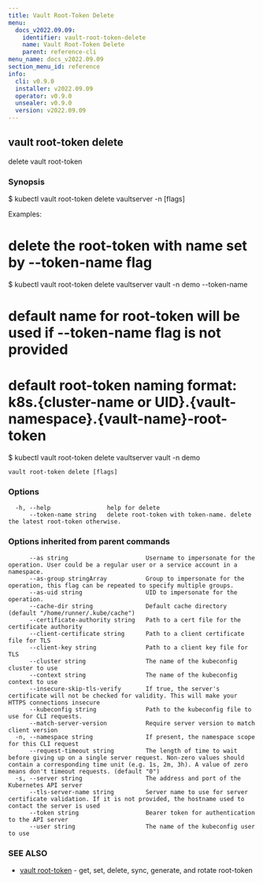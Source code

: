 ```yaml
---
title: Vault Root-Token Delete
menu:
  docs_v2022.09.09:
    identifier: vault-root-token-delete
    name: Vault Root-Token Delete
    parent: reference-cli
menu_name: docs_v2022.09.09
section_menu_id: reference
info:
  cli: v0.9.0
  installer: v2022.09.09
  operator: v0.9.0
  unsealer: v0.9.0
  version: v2022.09.09
---
```


## vault root-token delete

delete vault root-token

### Synopsis


$ kubectl vault root-token delete vaultserver <name> -n <namespace> [flags]

Examples:
 # delete the root-token with name set by --token-name flag
 $ kubectl vault root-token delete vaultserver vault -n demo --token-name <name>

 # default name for root-token will be used if --token-name flag is not provided
 # default root-token naming format: k8s.{cluster-name or UID}.{vault-namespace}.{vault-name}-root-token
 $ kubectl vault root-token delete vaultserver vault -n demo


```
vault root-token delete [flags]
```

### Options

```
  -h, --help                help for delete
      --token-name string   delete root-token with token-name. delete the latest root-token otherwise.
```

### Options inherited from parent commands

```
      --as string                      Username to impersonate for the operation. User could be a regular user or a service account in a namespace.
      --as-group stringArray           Group to impersonate for the operation, this flag can be repeated to specify multiple groups.
      --as-uid string                  UID to impersonate for the operation.
      --cache-dir string               Default cache directory (default "/home/runner/.kube/cache")
      --certificate-authority string   Path to a cert file for the certificate authority
      --client-certificate string      Path to a client certificate file for TLS
      --client-key string              Path to a client key file for TLS
      --cluster string                 The name of the kubeconfig cluster to use
      --context string                 The name of the kubeconfig context to use
      --insecure-skip-tls-verify       If true, the server's certificate will not be checked for validity. This will make your HTTPS connections insecure
      --kubeconfig string              Path to the kubeconfig file to use for CLI requests.
      --match-server-version           Require server version to match client version
  -n, --namespace string               If present, the namespace scope for this CLI request
      --request-timeout string         The length of time to wait before giving up on a single server request. Non-zero values should contain a corresponding time unit (e.g. 1s, 2m, 3h). A value of zero means don't timeout requests. (default "0")
  -s, --server string                  The address and port of the Kubernetes API server
      --tls-server-name string         Server name to use for server certificate validation. If it is not provided, the hostname used to contact the server is used
      --token string                   Bearer token for authentication to the API server
      --user string                    The name of the kubeconfig user to use
```

### SEE ALSO

* [vault root-token](/docs/v2022.09.09/reference/cli/vault_root-token)	 - get, set, delete, sync, generate, and rotate root-token

